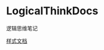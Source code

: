 # LogicalThinkDocs
逻辑思维笔记


[样式文档](https://squidfunk.github.io/mkdocs-material/setup/changing-the-colors/#color-scheme)
